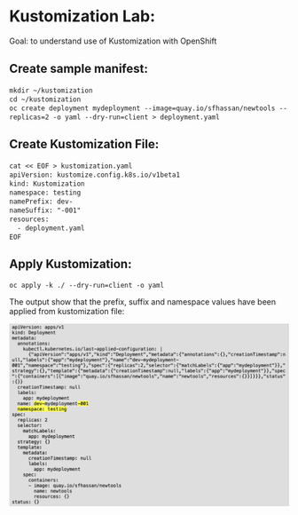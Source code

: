 # Kustomization Lab:

Goal: to understand use of Kustomization with OpenShift 

## Create sample manifest:

``` 
mkdir ~/kustomization
cd ~/kustomization
oc create deployment mydeployment --image=quay.io/sfhassan/newtools --replicas=2 -o yaml --dry-run=client > deployment.yaml
```
## Create Kustomization File:
```
cat << EOF > kustomization.yaml
apiVersion: kustomize.config.k8s.io/v1beta1
kind: Kustomization
namespace: testing
namePrefix: dev-
nameSuffix: "-001"
resources:
  - deployment.yaml
EOF
```
## Apply Kustomization: 
```
oc apply -k ./ --dry-run=client -o yaml 
```
The output show that the prefix, suffix and namespace values have been applied from kustomization file: 

![here](images/kustomization_1.png)
